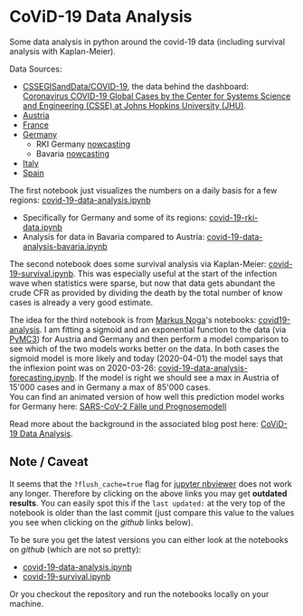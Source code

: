 
# CoViD-19 Data Analysis

Some data analysis in python around the covid-19 data (including survival analysis with Kaplan-Meier).

Data Sources:

* [CSSEGISandData/COVID-19](https://github.com/CSSEGISandData/COVID-19), the data behind the dashboard: [Coronavirus COVID-19 Global Cases by the Center for Systems Science and Engineering (CSSE) at Johns Hopkins University (JHU)](https://gisanddata.maps.arcgis.com/apps/opsdashboard/index.html#/bda7594740fd40299423467b48e9ecf6).
* [Austria](https://covid-19-drp-austria.hub.arcgis.com/)
* [France](https://github.com/opencovid19-fr/data)
* [Germany](https://npgeo-corona-npgeo-de.hub.arcgis.com/)
  * RKI Germany [nowcasting](https://www.rki.de/DE/Content/InfAZ/N/Neuartiges_Coronavirus/Projekte_RKI/Nowcasting.html)
  * Bavaria [nowcasting](https://corona.stat.uni-muenchen.de/nowcast/)
* [Italy](https://github.com/pcm-dpc/COVID-19)
* [Spain](https://github.com/datadista/datasets)


The first notebook just visualizes the numbers on a daily basis for a few regions: [covid-19-data-analysis.ipynb](https://nbviewer.jupyter.org/github/cs224/covid-19-data-analysis/blob/master/covid-19-data-analysis.ipynb?flush_cache=true)

  * Specifically for Germany and some of its regions: [covid-19-rki-data.ipynb](https://nbviewer.jupyter.org/github/cs224/covid-19-data-analysis/blob/master/covid-19-rki-data.ipynb?flush_cache=true)
  * Analysis for data in Bavaria compared to Austria: [covid-19-data-analysis-bavaria.ipynb](https://nbviewer.jupyter.org/github/cs224/covid-19-data-analysis/blob/master/covid-19-data-analysis-bavaria.ipynb?flush_cache=true)

The second notebook does some survival analysis via Kaplan-Meier: [covid-19-survival.ipynb](https://nbviewer.jupyter.org/github/cs224/covid-19-data-analysis/blob/master/covid-19-survival.ipynb?flush_cache=true). This was especially useful at the start of the infection wave when statistics were sparse, but now that data gets abundant the crude CFR as provided by dividing the death by the total number of know cases is already a very good estimate.

The idea for the third notebook is from [Markus Noga](https://www.linkedin.com/in/mlnoga/)'s notebooks: [covid19-analysis](https://mlnoga.github.io/covid19-analysis/). I am fitting a sigmoid and an exponential function to the data (via [PyMC3](https://docs.pymc.io/)) for Austria and Germany and then perform a model comparison to see which of the two models works better on the data. In both cases the sigmoid model is more likely and today (2020-04-01) the model says that the inflexion point was on 2020-03-26: [covid-19-data-analysis-forecasting.ipynb](https://nbviewer.jupyter.org/github/cs224/covid-19-data-analysis/blob/master/covid-19-data-analysis-forecasting.ipynb?flush_cache=true). If the model is right we should see a max in Austria of 15'000 cases and in Germany a max of 85'000 cases.<br>
You can find an animated version of how well this prediction model works for Germany here: [SARS-CoV-2 Fälle und Prognosemodell](http://corona.wpd84.de/)

Read more about the background in the associated blog post here: [CoViD-19 Data Analysis](https://weisser-zwerg.dev/posts/covid-19-data-analysis/).

## Note / Caveat

It seems that the `?flush_cache=true` flag for [jupyter nbviewer](https://nbviewer.jupyter.org/) does not work any longer. Therefore by clicking on the above links you may get **outdated results**.
You can easily spot this if the `last updated:` at the very top of the notebook is older than the last commit (just compare this value to the values you see when clicking on the *github* links below).

To be sure you get the latest versions you can either look at the notebooks on *github* (which are not so pretty):
* [covid-19-data-analysis.ipynb](https://github.com/cs224/covid-19-data-analysis/blob/master/covid-19-data-analysis.ipynb)
* [covid-19-survival.ipynb](https://github.com/cs224/covid-19-data-analysis/blob/master/covid-19-survival.ipynb)

Or you checkout the repository and run the notebooks locally on your machine.

